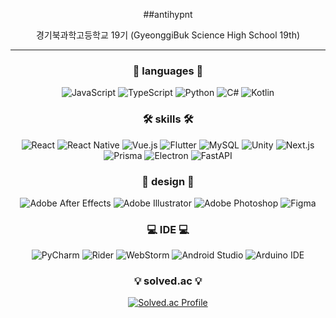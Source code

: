 <div align="center">

##antihypnt
    
경기북과학고등학교 19기 (GyeonggiBuk Science High School 19th)

---

### 💬 languages 💬
<img src="https://img.shields.io/badge/JavaScript-F7DF1E?style=flat-square&logo=JavaScript&logoColor=white" alt="JavaScript"/>
<img src="https://img.shields.io/badge/TypeScript-007ACC?style=flat-square&logo=typescript&logoColor=white" alt="TypeScript"/>
<img src="https://img.shields.io/badge/Python-14354C?style=flat-square&logo=python&logoColor=white" alt="Python"/>
<img src="https://img.shields.io/badge/C%23-239120?style=flat-square&logo=c-sharp&logoColor=white" alt="C#"/>
<img src="https://img.shields.io/badge/Kotlin-0095D5?&style=flat-square&logo=kotlin&logoColor=white" alt="Kotlin"/>

### 🛠 skills 🛠
<img src="https://img.shields.io/badge/React-20232A?style=flat-square&logo=react&logoColor=61DAFB" alt="React"/>
<img src="https://img.shields.io/badge/React_Native-20232A?style=flat-square&logo=react&logoColor=61DAFB" alt="React Native"/>
<img src="https://img.shields.io/badge/Vue.js-35495E?style=flat-square&logo=vue.js&logoColor=4FC08D" alt="Vue.js"/>
<img src="https://img.shields.io/badge/Flutter-02569B?style=flat-square&logo=flutter&logoColor=white" alt="Flutter"/>
<img src="https://img.shields.io/badge/MySQL-00000F?style=flat-square&logo=mysql&logoColor=white" alt="MySQL"/>
<img src="https://img.shields.io/badge/Unity-100000?style=flat-square&logo=unity&logoColor=white" alt="Unity"/>
<img src="https://img.shields.io/badge/Next.js-000?logo=nextdotjs&logoColor=fff&style=flat-square" alt="Next.js"/>
<img src="https://img.shields.io/badge/Prisma-3982CE?style=flat-square&logo=Prisma&logoColor=white" alt="Prisma"/>
<img src="https://img.shields.io/badge/electron-000?logo=electron&logoColor=fff&style=flat-square" alt="Electron"/>
<img src="https://img.shields.io/badge/FastAPI-005571?style=flat-square&logo=fastapi" alt="FastAPI"/>

### 🎨 design 🎨
<img src="https://img.shields.io/badge/Adobe%20after%20affects-CF96FD?style=flat-square&logo=Adobe%20after%20effects&logoColor=393665" alt="Adobe After Effects"/>
<img src="https://img.shields.io/badge/Adobe%20Illustrator-FF9A00?style=flat-square&logo=adobe%20illustrator&logoColor=white" alt="Adobe Illustrator"/>
<img src="https://img.shields.io/badge/Adobe%20Photoshop-31A8FF?style=flat-square&logo=Adobe%20Photoshop&logoColor=black" alt="Adobe Photoshop"/>
<img src="https://img.shields.io/badge/Figma-F24E1E?style=flat-square&logo=figma&logoColor=white" alt="Figma"/>

### 💻 IDE 💻
<img src="https://img.shields.io/badge/PyCharm-000000.svg?&style=flat-square&logo=PyCharm&logoColor=white" alt="PyCharm"/>
<img src="https://img.shields.io/badge/Rider-000000?style=flat-square&logo=Rider&logoColor=white" alt="Rider"/>
<img src="https://img.shields.io/badge/WebStorm-000000?style=flat-square&logo=WebStorm&logoColor=white" alt="WebStorm"/>
<img src="https://img.shields.io/badge/Android_Studio-3DDC84?style=flat-square&logo=android-studio&logoColor=white" alt="Android Studio"/>
<img src="https://img.shields.io/badge/Arduino_IDE-00979D?style=flat-square&logo=arduino&logoColor=white" alt="Arduino IDE"/>
<br/>

### 💡 solved.ac 💡
<a href="https://solved.ac/jssjhammer/">
    <img src="http://mazassumnida.wtf/api/v2/generate_badge?boj=jssjhammer" alt="Solved.ac Profile"/>
</a>

</div>
